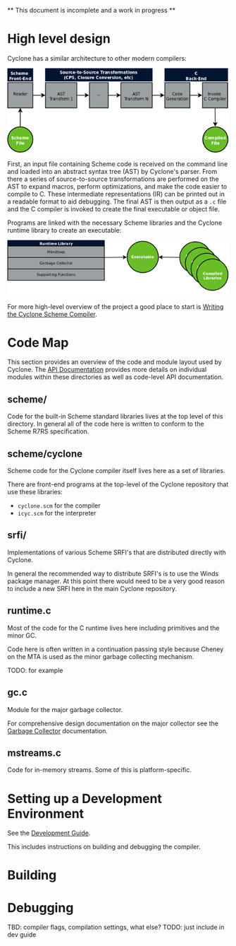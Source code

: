 ** This document is incomplete and a work in progress **

# High level design

Cyclone has a similar architecture to other modern compilers:

<img src="docs/images/compiler.png" alt="flowchart of cyclone compiler">

First, an input file containing Scheme code is received on the command line and loaded into an abstract syntax tree (AST) by Cyclone's parser. From there a series of source-to-source transformations are performed on the AST to expand macros, perform optimizations, and make the code easier to compile to C. These intermediate representations (IR) can be printed out in a readable format to aid debugging. The final AST is then output as a `.c` file and the C compiler is invoked to create the final executable or object file.

Programs are linked with the necessary Scheme libraries and the Cyclone runtime library to create an executable:

<img src="docs/images/runtime.png" alt="Diagram of files linked into a compiled executable">

For more high-level overview of the project a good place to start is [Writing the Cyclone Scheme Compiler](docs/Writing-the-Cyclone-Scheme-Compiler-Revised-2017.md).

# Code Map

This section provides an overview of the code and module layout used by Cyclone. The [API Documentation](docs/API.md) provides more details on individual modules within these directories as well as code-level API documentation.

## scheme/

Code for the built-in Scheme standard libraries lives at the top level of this directory. In general all of the code here is written to conform to the Scheme R7RS specification.

## scheme/cyclone

Scheme code for the Cyclone compiler itself lives here as a set of libraries.

There are front-end programs at the top-level of the Cyclone repository that use these libraries:

- `cyclone.scm` for the compiler
- `icyc.scm` for the interpreter

## srfi/

Implementations of various Scheme SRFI's that are distributed directly with Cyclone.

In general the recommended way to distribute SRFI's is to use the Winds package manager. At this point there would need to be a very good reason to include a new SRFI here in the main Cyclone repository.

## runtime.c

Most of the code for the C runtime lives here including primitives and the minor GC.

Code here is often written in a continuation passing style because Cheney on the MTA is used as the minor garbage collecting mechanism.

TODO: for example

## gc.c

Module for the major garbage collector.

For comprehensive design documentation on the major collector see the [Garbage Collector](Garbage-Collector-Revised-2022.md) documentation.

## mstreams.c

Code for in-memory streams. Some of this is platform-specific.

# Setting up a Development Environment

See the [Development Guide](docs/Development.md).

This includes instructions on building and debugging the compiler.

# Building


# Debugging

TBD: compiler flags, compilation settings, what else?
TODO: just include in dev guide

